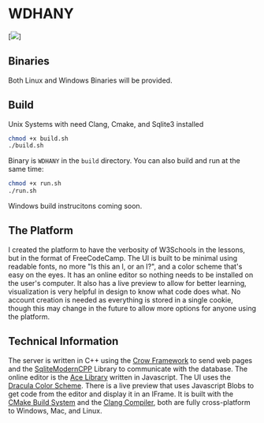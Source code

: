 # WDHANY
[![](https://www.youtube.com/watch?v=j_eAcmS4dr8)]

## Binaries
Both Linux and Windows Binaries will be provided.

## Build
Unix Systems with need Clang, Cmake, and Sqlite3 installed
``` bash
chmod +x build.sh
./build.sh
```
Binary is `WDHANY` in the `build` directory.
You can also build and run at the same time:
```bash
chmod +x run.sh
./run.sh
```

Windows build instrucitons coming soon.

## The Platform
I created the platform to have the verbosity of W3Schools in the lessons, but in the format of FreeCodeCamp. The UI is built to be minimal using readable fonts, no more "Is this an l, or an I?", and a color scheme that's easy on the eyes. It has an online editor so nothing needs to be installed on the user's computer. It also has a live preview to allow for better learning, visualization is very helpful in design to know what code does what. No account creation is needed as everything is stored in a single cookie, though this may change in the future to allow more options for anyone using the platform.

## Technical Information
The server is written in C++ using the [Crow Framework](https://crowcpp.org/master/) to send web pages and the [SqliteModernCPP](https://github.com/SqliteModernCpp/sqlite_modern_cpp) Library to communicate with the database. The online editor is the [Ace Library](https://ace.c9.io/) written in Javascript. The UI uses the [Dracula Color Scheme](https://draculatheme.com/). There is a live preview that uses Javascript Blobs to get code from the editor and display it in an IFrame. It is built with the [CMake Build System](https://cmake.org/) and the [Clang Compiler](https://clang.llvm.org/), both are fully cross-platform to Windows, Mac, and Linux.
